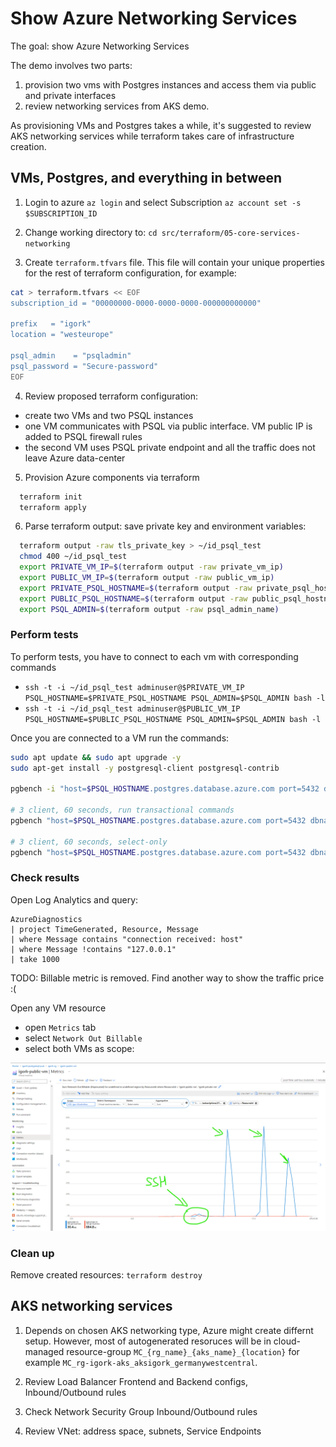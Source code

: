 # Show Azure Networking Services

The goal: show Azure Networking Services

The demo involves two parts:

1. provision two vms with Postgres instances and access them via public and private interfaces
2. review networking services from AKS demo.

As provisioning VMs and Postgres takes a while, it's suggested to review AKS networking services while terraform takes care of infrastructure creation.

## VMs, Postgres, and everything in between

1. Login to azure `az login` and select Subscription `az account set -s $SUBSCRIPTION_ID`

2. Change working directory to: `cd src/terraform/05-core-services-networking`

3. Create `terraform.tfvars` file. This file will contain your unique properties for the rest of terraform configuration, for example:

```sh
cat > terraform.tfvars << EOF
subscription_id = "00000000-0000-0000-0000-000000000000"

prefix   = "igork"
location = "westeurope"

psql_admin    = "psqladmin"
psql_password = "Secure-password"
EOF
```

4. Review proposed terraform configuration:

  - create two VMs and two PSQL instances
  - one VM communicates with PSQL via public interface. VM public IP is added to PSQL firewall rules
  - the second VM uses PSQL private endpoint and all the traffic does not leave Azure data-center

5. Provision Azure components via terraform

```sh
  terraform init
  terraform apply
```

6. Parse terraform output: save private key and environment variables:

```sh
  terraform output -raw tls_private_key > ~/id_psql_test
  chmod 400 ~/id_psql_test
  export PRIVATE_VM_IP=$(terraform output -raw private_vm_ip)
  export PUBLIC_VM_IP=$(terraform output -raw public_vm_ip)
  export PRIVATE_PSQL_HOSTNAME=$(terraform output -raw private_psql_hostname)
  export PUBLIC_PSQL_HOSTNAME=$(terraform output -raw public_psql_hostname)
  export PSQL_ADMIN=$(terraform output -raw psql_admin_name)
```

### Perform tests

To perform tests, you have to connect to each vm with corresponding commands
- `ssh -t -i ~/id_psql_test adminuser@$PRIVATE_VM_IP PSQL_HOSTNAME=$PRIVATE_PSQL_HOSTNAME PSQL_ADMIN=$PSQL_ADMIN bash -l`
- `ssh -t -i ~/id_psql_test adminuser@$PUBLIC_VM_IP PSQL_HOSTNAME=$PUBLIC_PSQL_HOSTNAME PSQL_ADMIN=$PSQL_ADMIN bash -l`

Once you are connected to a VM run the commands:

```sh
sudo apt update && sudo apt upgrade -y
sudo apt-get install -y postgresql-client postgresql-contrib

pgbench -i "host=$PSQL_HOSTNAME.postgres.database.azure.com port=5432 dbname=exampledb user=$PSQL_ADMIN@$PSQL_HOSTNAME sslmode=require"

# 3 client, 60 seconds, run transactional commands
pgbench "host=$PSQL_HOSTNAME.postgres.database.azure.com port=5432 dbname=exampledb user=$PSQL_ADMIN@$PSQL_HOSTNAME sslmode=require" -c 3 -T 60

# 3 client, 60 seconds, select-only
pgbench "host=$PSQL_HOSTNAME.postgres.database.azure.com port=5432 dbname=exampledb user=$PSQL_ADMIN@$PSQL_HOSTNAME sslmode=require" -c 3 -T 60 -S
```

### Check results

Open Log Analytics and query:

```kusto
AzureDiagnostics 
| project TimeGenerated, Resource, Message
| where Message contains "connection received: host"
| where Message !contains "127.0.0.1"
| take 1000
```

TODO: Billable metric is removed. Find another way to show the traffic price :(

Open any VM resource
- open `Metrics` tab
- select `Network Out Billable`
- select both VMs as scope:

![PSQL network](../files/03-06-core-serivces/psql_network.png)

### Clean up

Remove created resources: `terraform destroy`

## AKS networking services

1. Depends on chosen AKS networking type, Azure might create differnt setup. However, most of autogenerated resoruces will be in cloud-managed resource-group `MC_{rg_name}_{aks_name}_{location}` for example `MC_rg-igork-aks_aksigork_germanywestcentral`.

2. Review Load Balancer Frontend and Backend configs, Inbound/Outbound rules

3. Check Network Security Group Inbound/Outbound rules

4. Review VNet: address space, subnets, Service Endpoints
